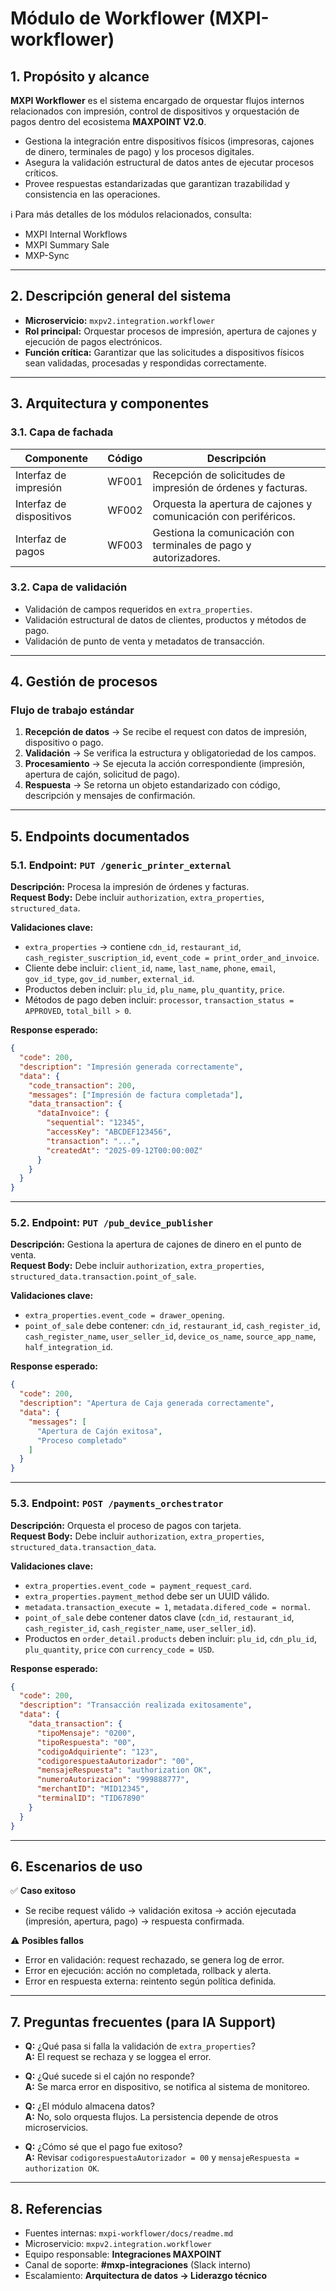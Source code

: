 # Módulo de Workflower (MXPI-workflower)

## 1. Propósito y alcance
**MXPI Workflower** es el sistema encargado de orquestar flujos internos relacionados con impresión, control de dispositivos y orquestación de pagos dentro del ecosistema **MAXPOINT V2.0**.

- Gestiona la integración entre dispositivos físicos (impresoras, cajones de dinero, terminales de pago) y los procesos digitales.
- Asegura la validación estructural de datos antes de ejecutar procesos críticos.
- Provee respuestas estandarizadas que garantizan trazabilidad y consistencia en las operaciones.

ℹ️ Para más detalles de los módulos relacionados, consulta:
- MXPI Internal Workflows
- MXPI Summary Sale
- MXP-Sync

---

## 2. Descripción general del sistema
- **Microservicio:** `mxpv2.integration.workflower`
- **Rol principal:** Orquestar procesos de impresión, apertura de cajones y ejecución de pagos electrónicos.
- **Función crítica:** Garantizar que las solicitudes a dispositivos físicos sean validadas, procesadas y respondidas correctamente.

---

## 3. Arquitectura y componentes

### 3.1. Capa de fachada
| Componente | Código | Descripción |
|------------|--------|-------------|
| Interfaz de impresión | WF001 | Recepción de solicitudes de impresión de órdenes y facturas. |
| Interfaz de dispositivos | WF002 | Orquesta la apertura de cajones y comunicación con periféricos. |
| Interfaz de pagos | WF003 | Gestiona la comunicación con terminales de pago y autorizadores. |

### 3.2. Capa de validación
- Validación de campos requeridos en `extra_properties`.
- Validación estructural de datos de clientes, productos y métodos de pago.
- Validación de punto de venta y metadatos de transacción.

---

## 4. Gestión de procesos

### Flujo de trabajo estándar
1. **Recepción de datos** → Se recibe el request con datos de impresión, dispositivo o pago.  
2. **Validación** → Se verifica la estructura y obligatoriedad de los campos.  
3. **Procesamiento** → Se ejecuta la acción correspondiente (impresión, apertura de cajón, solicitud de pago).  
4. **Respuesta** → Se retorna un objeto estandarizado con código, descripción y mensajes de confirmación.  

---

## 5. Endpoints documentados

### 5.1. Endpoint: `PUT /generic_printer_external`
**Descripción:** Procesa la impresión de órdenes y facturas.  
**Request Body:** Debe incluir `authorization`, `extra_properties`, `structured_data`.  

**Validaciones clave:**
- `extra_properties` → contiene `cdn_id`, `restaurant_id`, `cash_register_suscription_id`, `event_code = print_order_and_invoice`.
- Cliente debe incluir: `client_id`, `name`, `last_name`, `phone`, `email`, `gov_id_type`, `gov_id_number`, `external_id`.
- Productos deben incluir: `plu_id`, `plu_name`, `plu_quantity`, `price`.
- Métodos de pago deben incluir: `processor`, `transaction_status = APPROVED`, `total_bill > 0`.

**Response esperado:**
```json
{
  "code": 200,
  "description": "Impresión generada correctamente",
  "data": {
    "code_transaction": 200,
    "messages": ["Impresión de factura completada"],
    "data_transaction": {
      "dataInvoice": {
        "sequential": "12345",
        "accessKey": "ABCDEF123456",
        "transaction": "...",
        "createdAt": "2025-09-12T00:00:00Z"
      }
    }
  }
}
```

---

### 5.2. Endpoint: `PUT /pub_device_publisher`
**Descripción:** Gestiona la apertura de cajones de dinero en el punto de venta.  
**Request Body:** Debe incluir `authorization`, `extra_properties`, `structured_data.transaction.point_of_sale`.

**Validaciones clave:**
- `extra_properties.event_code = drawer_opening`.
- `point_of_sale` debe contener: `cdn_id`, `restaurant_id`, `cash_register_id`, `cash_register_name`, `user_seller_id`, `device_os_name`, `source_app_name`, `half_integration_id`.

**Response esperado:**
```json
{
  "code": 200,
  "description": "Apertura de Caja generada correctamente",
  "data": {
    "messages": [
      "Apertura de Cajón exitosa",
      "Proceso completado"
    ]
  }
}
```

---

### 5.3. Endpoint: `POST /payments_orchestrator`
**Descripción:** Orquesta el proceso de pagos con tarjeta.  
**Request Body:** Debe incluir `authorization`, `extra_properties`, `structured_data.transaction_data`.  

**Validaciones clave:**
- `extra_properties.event_code = payment_request_card`.
- `extra_properties.payment_method` debe ser un UUID válido.
- `metadata.transaction_execute = 1`, `metadata.difered_code = normal`.
- `point_of_sale` debe contener datos clave (`cdn_id`, `restaurant_id`, `cash_register_id`, `cash_register_name`, `user_seller_id`).
- Productos en `order_detail.products` deben incluir: `plu_id`, `cdn_plu_id`, `plu_quantity`, `price` con `currency_code = USD`.

**Response esperado:**
```json
{
  "code": 200,
  "description": "Transacción realizada exitosamente",
  "data": {
    "data_transaction": {
      "tipoMensaje": "0200",
      "tipoRespuesta": "00",
      "codigoAdquiriente": "123",
      "codigorespuestaAutorizador": "00",
      "mensajeRespuesta": "authorization OK",
      "numeroAutorizacion": "999888777",
      "merchantID": "MID12345",
      "terminalID": "TID67890"
    }
  }
}
```

---

## 6. Escenarios de uso

✅ **Caso exitoso**  
- Se recibe request válido → validación exitosa → acción ejecutada (impresión, apertura, pago) → respuesta confirmada.

⚠️ **Posibles fallos**  
- Error en validación: request rechazado, se genera log de error.  
- Error en ejecución: acción no completada, rollback y alerta.  
- Error en respuesta externa: reintento según política definida.  

---

## 7. Preguntas frecuentes (para IA Support)
- **Q:** ¿Qué pasa si falla la validación de `extra_properties`?  
  **A:** El request se rechaza y se loggea el error.  

- **Q:** ¿Qué sucede si el cajón no responde?  
  **A:** Se marca error en dispositivo, se notifica al sistema de monitoreo.  

- **Q:** ¿El módulo almacena datos?  
  **A:** No, solo orquesta flujos. La persistencia depende de otros microservicios.  

- **Q:** ¿Cómo sé que el pago fue exitoso?  
  **A:** Revisar `codigorespuestaAutorizador = 00` y `mensajeRespuesta = authorization OK`.  

---

## 8. Referencias
- Fuentes internas: `mxpi-workflower/docs/readme.md`
- Microservicio: `mxpv2.integration.workflower`
- Equipo responsable: **Integraciones MAXPOINT**
- Canal de soporte: **#mxp-integraciones** (Slack interno)
- Escalamiento: **Arquitectura de datos → Liderazgo técnico**
